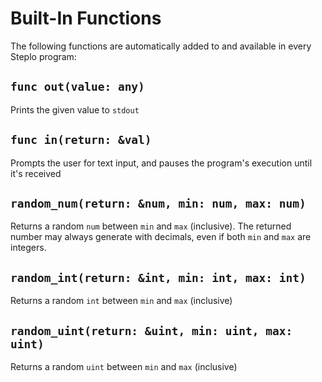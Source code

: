 # Built-In Functions

The following functions are automatically added to and available in every Steplo program:

## `func out(value: any)`
Prints the given value to `stdout`

## `func in(return: &val)`
Prompts the user for text input, and pauses the program's execution until it's received

## `random_num(return: &num, min: num, max: num)`
Returns a random `num` between `min` and `max` (inclusive). The returned number may always generate with decimals, even if both `min` and `max` are integers.

## `random_int(return: &int, min: int, max: int)`
Returns a random `int` between `min` and `max` (inclusive)

## `random_uint(return: &uint, min: uint, max: uint)`
Returns a random `uint` between `min` and `max` (inclusive)
